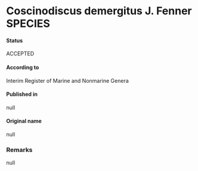 Coscinodiscus demergitus J. Fenner SPECIES
=======

#### Status
ACCEPTED

#### According to
Interim Register of Marine and Nonmarine Genera

#### Published in
null

#### Original name
null

### Remarks
null